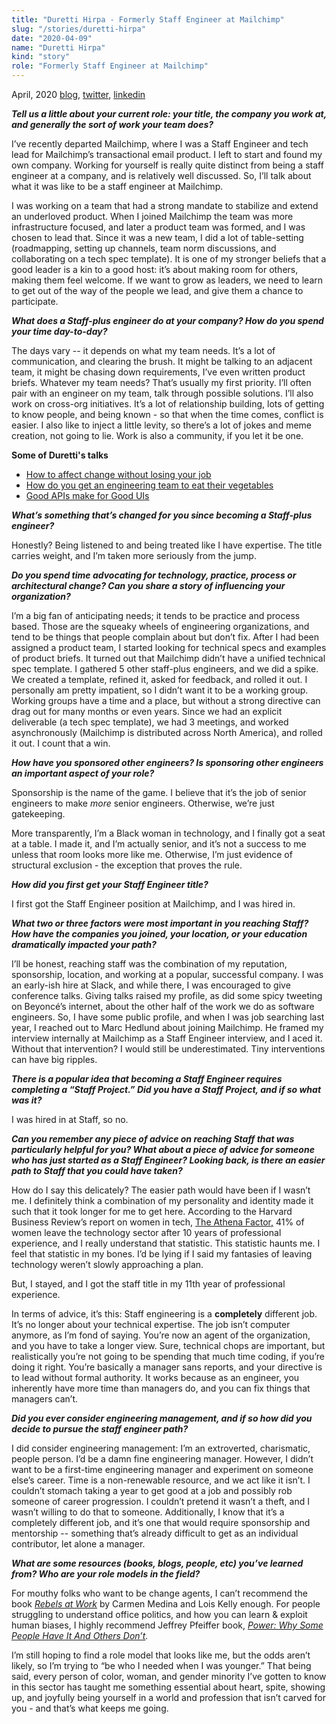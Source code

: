 ```yaml
---
title: "Duretti Hirpa - Formerly Staff Engineer at Mailchimp"
slug: "/stories/duretti-hirpa"
date: "2020-04-09"
name: "Duretti Hirpa"
kind: "story"
role: "Formerly Staff Engineer at Mailchimp"
---
```


<span class="date">April, 2020</span>
[blog](https://www.durettihirpa.com/),
[twitter](https://twitter.com/duretti),
[linkedin](https://www.linkedin.com/in/duretti/)

___Tell us a little about your current role: your title, the company you work at, and generally the sort of work your team does?___

I’ve recently departed Mailchimp, where I was a Staff Engineer and tech lead for Mailchimp’s transactional email product. I left to start and found my own company. Working for yourself is really quite distinct from being a staff engineer at a company, and is relatively well discussed. So, I’ll talk about what it was like to be a staff engineer at Mailchimp.

I was working on a team that had a strong mandate to stabilize and extend an underloved product. When I joined Mailchimp the team was more infrastructure focused, and later a product team was formed, and I was chosen to lead that. Since it was a new team, I did a lot of table-setting (roadmapping, setting up channels, team norm discussions, and collaborating on a tech spec template). It is one of my stronger beliefs that a good leader is a kin to a good host: it’s about making room for others, making them feel welcome. If we want to grow as leaders, we need to learn to get out of the way of the people we lead, and give them a chance to participate.

___What does a Staff-plus engineer do at your company? How do you spend your time day-to-day?___

The days vary -- it depends on what my team needs. It’s a lot of communication, and clearing the brush. It might be talking to an adjacent team, it might be chasing down requirements, I’ve even written product briefs. Whatever my team needs? That’s usually my first priority. I’ll often pair with an engineer on my team, talk through possible solutions. I’ll also work on cross-org initiatives. It’s a lot of relationship building, lots of getting to know people, and being known - so that when the time comes, conflict is easier. I also like to inject a little levity, so there’s a lot of jokes and meme creation, not going to lie. Work is also a community, if you let it be one.

<div class="pull">
<p><strong>Some of Duretti&#39;s talks</strong></p>
<ul>
<li><a href="https://www.youtube.com/watch?v=a9H7SGuRrC8">How to affect change without losing your job</a></li>
<li><a href="https://www.youtube.com/watch?v=sjsy_e1glKo">How do you get an engineering team to eat their vegetables</a></li>
<li><a href="https://www.youtube.com/watch?v=XyXxXuYdx0U">Good APIs make for Good UIs</a></li>
</ul>
</div>

___What’s something that’s changed for you since becoming a Staff-plus engineer?___

Honestly? Being listened to and being treated like I have expertise. The title carries weight, and I’m taken more seriously from the jump.

___Do you spend time advocating for technology, practice, process or architectural change? Can you share a story of influencing your organization?___

I’m a big fan of anticipating needs; it tends to be practice and process based. Those are the squeaky wheels of engineering organizations, and tend to be things that people complain about but don’t fix. After I had been assigned a product team, I started looking for technical specs and examples of product briefs. It turned out that Mailchimp didn’t have a unified technical spec template. I gathered 5 other staff-plus engineers, and we did a spike. We created a template, refined it, asked for feedback, and rolled it out. I personally am pretty impatient, so I didn’t want it to be a working group. Working groups have a time and a place, but without a strong directive can drag out for many months or even years. Since we had an explicit deliverable (a tech spec template), we had 3 meetings, and worked asynchronously (Mailchimp is distributed across North America), and rolled it out. I count that a win.

___How have you sponsored other engineers? Is sponsoring other engineers an important aspect of your role?___

Sponsorship is the name of the game. I believe that it’s the job of senior engineers to make _more_ senior engineers. Otherwise, we’re just gatekeeping.

More transparently, I’m a Black woman in technology, and I finally got a seat at a table. I made it, and I’m actually senior, and it’s not a success to me unless that room looks more like me. Otherwise, I’m just evidence of structural exclusion - the exception that proves the rule.

___How did you first get your Staff Engineer title?___

I first got the Staff Engineer position at Mailchimp, and I was hired in.

___What two or three factors were most important in you reaching Staff? How have the companies you joined, your location, or your education dramatically impacted your path?___

I’ll be honest, reaching staff was the combination of my reputation, sponsorship, location, and working at a popular, successful company. I was an early-ish hire at Slack, and while there, I was encouraged to give conference talks. Giving talks raised my profile, as did some spicy tweeting on Beyoncé’s internet, about the other half of the work we do as software engineers. So, I have some public profile, and when I was job searching last year, I reached out to Marc Hedlund about joining Mailchimp. He framed my interview internally at Mailchimp as a Staff Engineer interview, and I aced it. Without that intervention? I would still be underestimated. Tiny interventions can have big ripples.

___There is a popular idea that becoming a Staff Engineer requires completing a “Staff Project.” Did you have a Staff Project, and if so what was it?___

I was hired in at Staff, so no.

___Can you remember any piece of advice on reaching Staff that was particularly helpful for you? What about a piece of advice for someone who has just started as a Staff Engineer? Looking back, is there an easier path to Staff that you could have taken?___

How do I say this delicately? The easier path would have been if I wasn’t me. I definitely think a combination of my personality and identity made it such that it took longer for me to get here. According to the Harvard Business Review’s report on women in tech, [The Athena Factor,](https://store.hbr.org/product/the-athena-factor-reversing-the-brain-drain-in-science-engineering-and-technology/10094) 41% of women leave the technology sector after 10 years of professional experience, and I really understand that statistic. This statistic haunts me. I feel that statistic in my bones. I’d be lying if I said my fantasies of leaving technology weren’t slowly approaching a plan.

But, I stayed, and I got the staff title in my 11th year of professional experience.

In terms of advice, it’s this: Staff engineering is a **completely** different job. It’s no longer about your technical expertise. The job isn’t computer anymore, as I’m fond of saying. You’re now an agent of the organization, and you have to take a longer view. Sure, technical chops are important, but realistically you’re not going to be spending that much time coding, if you’re doing it right. You’re basically a manager sans reports, and your directive is to lead without formal authority. It works because as an engineer, you inherently have more time than managers do, and you can fix things that managers can’t.

___Did you ever consider engineering management, and if so how did you decide to pursue the staff engineer path?___

I did consider engineering management: I’m an extroverted, charismatic, people person. I’d be a damn fine engineering manager. However, I didn’t want to be a first-time engineering manager and experiment on someone else’s career. Time is a non-renewable resource, and we act like it isn’t. I couldn’t stomach taking a year to get good at a job and possibly rob someone of career progression. I couldn’t pretend it wasn’t a theft, and I wasn’t willing to do that to someone. Additionally, I know that it’s a completely different job, and it’s one that would require sponsorship and mentorship -- something that’s already difficult to get as an individual contributor, let alone a manager.

___What are some resources (books, blogs, people, etc) you’ve learned from? Who are your role models in the field?___

For mouthy folks who want to be change agents, I can’t recommend the book _[Rebels at Work](https://www.amazon.com/dp/B00P9WL3WS/)_ by Carmen Medina and Lois Kelly enough. For people struggling to understand office politics, and how you can learn & exploit human biases, I highly recommend Jeffrey Pfeiffer book, _[Power: Why Some People Have It And Others Don’t](https://www.amazon.com/Power-Some-People-Have-Others-ebook/dp/B003V1WSZK/)._

I’m still hoping to find a role model that looks like me, but the odds aren’t likely, so I’m trying to “be who I needed when I was younger.” That being said, every person of color, woman, and gender minority I’ve gotten to know in this sector has taught me something essential about heart, spite, showing up, and joyfully being yourself in a world and profession that isn’t carved for you - and that’s what keeps me going. 
